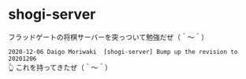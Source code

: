 # shogi-server

フラッドゲートの将棋サーバーを突っついて勉強だぜ（＾～＾）  

`2020-12-06	Daigo Moriwaki	[shogi-server] Bump up the revision to 20201206 `  
👆 これを持ってきたぜ（＾～＾）  
